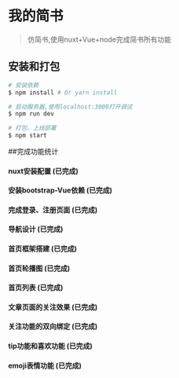 # 我的简书

> 仿简书,使用nuxt+Vue+node完成简书所有功能

## 安装和打包

``` bash
# 安装依赖
$ npm install # Or yarn install

# 启动服务器,使用localhost:3000打开调试
$ npm run dev

# 打包、上线部署
$ npm start
```
##完成功能统计
#### nuxt安装配置 (已完成)
#### 安装bootstrap-Vue依赖 (已完成)
#### 完成登录、注册页面  (已完成)
#### 导航设计 (已完成)
#### 首页框架搭建 (已完成)
#### 首页轮播图 (已完成)
#### 首页列表 (已完成)
#### 文章页面的关注效果 (已完成)
#### 关注功能的双向绑定 (已完成)
#### tip功能和喜欢功能 (已完成)
#### emoji表情功能 (已完成)
